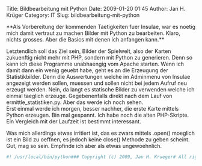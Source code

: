 Title: Bildbearbeitung mit Python
Date: 2009-01-20 01:45
Author: Jan H. Krüger
Category: IT
Slug: bildbearbeitung-mit-python

<p>
**Als Vorbereitung der kommenden Taetigkeiten fuer Insulae, war es
noetig mich damit vertraut zu machen Bilder mit Python zu bearbeiten.
Klaro, nichts grosses. Aber die Basics mit denen ich anfangen kann.**  
  
Letztendlich soll das Ziel sein, Bilder der Spielwelt, also der Karten
zukuenftig nicht mehr mit PHP, sondern mit Python zu generieren. Denn so
kann ich diese Programme unabhaengig vom Apache starten. Wenn ich damit
dann ein wenig geuebt habe, geht es an die Erzeugung der
Statistikbilder. Denn die Auswertungen welche im Adminmenu von Insulae
angezeigt werden sollen, muessen und sollen nicht bei jedem Aufruf neu
erzeugt werden. Nein, da langt es statische Bilder zu verwenden welche
ich einmal taeglich erzeuge. Gegebenenfalls direkt nach dem Lauf von
ermittle\_statistiken.py. Aber das werde ich noch sehen.  
Erst einmal werde ich morgen, besser nachher, die erste Karte mittels
Python erzeugen. Bin mal gespannt. Ich habe noch die alten PHP-Skripte.
Ein Vergleich mit der Laufzeit ist bestimmt interessant.  
  
Was mich allerdings etwas irritiert ist, das es zwars mittels .open()
moeglich ist ein Bild zu oeffnen, es jedoch keine close() Methode zu
geben scheint. Gut, mag so sein. Empfinde ich aber als etwas
ungewoehnlich.  
  

~~~~ python
#! /usr/local/bin/python### Copyright (c) 2009, Jan H. Krueger# All rights reserved.## The contents of this file are subject to the GNU Lesser General Public# License (the "License"); you may not use this file except in# compliance with the License. You may obtain a copy of the License at# http://www.gnu.org/licenses/lgpl.html## Software distributed under the License is distributed on an "AS IS"# basis, WITHOUT WARRANTY OF ANY KIND, either express or implied. See# the License for the specific language governing rights and limitations# under the License.### File: testing_image.py# Authors: Jan H. Krueger (game.insulae@googlemail.com)# Created: (19/09/2003)# Last Updated: (19/01/2009)# Version: 1.0# Package: Test### Testprogramm with wie PIL module for image processing# just handle two image files, merge them together into an new image# and resize it.# All just quick and dirty.#import Image# open imagesimf = Image.open("101.gif")ims = Image.open("102.gif")# tell us the image propertiesprint imf.format, imf.size, imf.mode# save the image under a new nameimf.save("ausgabe.gif")# remember, it's width, then heightsize = 128, 64mode = 'RGB'box = (0, 0, 64, 64)# create an new image with the size and color previous definedimn = Image.new(mode, size)# get content of picture oneregion = imf.crop(box)# and past it to the new imageimn.paste(region, box)# after get content of picture tworegion = ims.crop(box)# Zielbereich definieren, ist ja nun um 64 Pixel verschoeben# move picture to an other place in the new picturebox = (64, 0, 128, 64)# and paste it in the new pictureimn.paste(region, box)# finally sage the new imageimn.save("zusammengesetzt.png")# and make it smaller, just half the sizeimn = imn.resize((64, 32))imn.save("kleiner.png")# notice, there are no methods to close an opened image
~~~~
